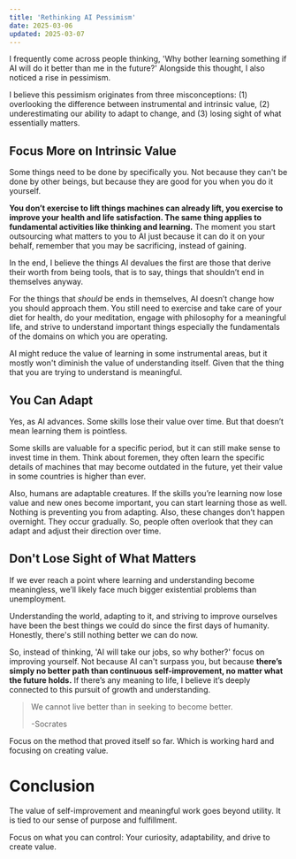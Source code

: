 ```yaml
---
title: 'Rethinking AI Pessimism'
date: 2025-03-06
updated: 2025-03-07
---
```


I frequently come across people thinking, 'Why bother learning something if AI will do it better than me in the future?' Alongside this thought, I also noticed a rise in pessimism.

I believe this pessimism originates from three misconceptions: (1) overlooking the difference between instrumental and intrinsic value, (2) underestimating our ability to adapt to change, and (3) losing sight of what essentially matters.

## Focus More on Intrinsic Value

Some things need to be done by specifically you. Not because they can't be done by other beings, but because they are good for you when you do it yourself.

**You don’t exercise to lift things machines can already lift, you exercise to improve your health and life satisfaction. The same thing applies to fundamental activities like thinking and learning.** The moment you start outsourcing what matters to you to AI just because it can do it on your behalf, remember that you may be sacrificing, instead of gaining.

In the end, I believe the things AI devalues the first are those that derive their worth from being tools, that is to say, things that shouldn’t end in themselves anyway.

For the things that *should* be ends in themselves, AI doesn’t change how you should approach them. You still need to exercise and take care of your diet for health, do your meditation, engage with philosophy for a meaningful life, and strive to understand important things especially the fundamentals of the domains on which you are operating.

AI might reduce the value of learning in some instrumental areas, but it mostly won't diminish the value of understanding itself. Given that the thing that you are trying to understand is meaningful.

## You Can Adapt

Yes, as AI advances. Some skills lose their value over time. But that doesn’t mean learning them is pointless.

Some skills are valuable for a specific period, but it can still make sense to invest time in them. Think about foremen, they often learn the specific details of machines that may become outdated in the future, yet their value in some countries is higher than ever.

Also, humans are adaptable creatures. If the skills you’re learning now lose value and new ones become important, you can start learning those as well. Nothing is preventing you from adapting. Also, these changes don’t happen overnight. They occur gradually. So, people often overlook that they can adapt and adjust their direction over time.

## Don't Lose Sight of What Matters

If we ever reach a point where learning and understanding become meaningless, we’ll likely face much bigger existential problems than unemployment.

Understanding the world, adapting to it, and striving to improve ourselves have been the best things we could do since the first days of humanity. Honestly, there's still nothing better we can do now.

So, instead of thinking, 'AI will take our jobs, so why bother?' focus on improving yourself. Not because AI can't surpass you, but because **there’s simply no better path than continuous self-improvement, no matter what the future holds.** If there’s any meaning to life, I believe it’s deeply connected to this pursuit of growth and understanding.

> We cannot live better than in seeking to become better.
>
>  -Socrates

Focus on the method that proved itself so far. Which is working hard and focusing on creating value.

# Conclusion

The value of self-improvement and meaningful work goes beyond utility. It is tied to our sense of purpose and fulfillment.

Focus on what you can control: Your curiosity, adaptability, and drive to create value.
